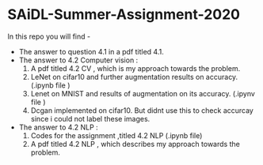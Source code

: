 # SAiDL-Summer-Assignment-2020

In this repo you will find -

- The answer to question 4.1 in a pdf titled 4.1.
- The answer to 4.2 Computer vision :
  1. A pdf titled 4.2 CV , which is my approach towards the problem.
  2. LeNet on cifar10 and further augmentation results on accuracy. (.ipynb file )
  3. Lenet on MNIST and results of augmentation on its accuracy. (.ipynv file )
  4. Dcgan implemented on cifar10. But didnt use this to check accurcay since i could not label these images.
- The answer to 4.2 NLP :
  1. Codes for the assignment ,titled 4.2 NLP (.ipynb file)
  2. A pdf titled 4.2 NLP , which describes my approach towards the problem.
  

